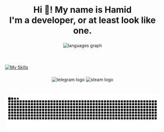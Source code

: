 <br clear="both">

<h1 align="center">Hi 👋! My name is Hamid<br>I'm a developer, or at least look like one.</h1>

###

<div align="center">
  <img src="https://github-readme-stats.vercel.app/api/top-langs?username=Kene33&locale=en&hide_title=true&layout=compact&card_width=320&langs_count=8&theme=dracula&hide_border=true" height="210" alt="languages graph" />
</div>

###

<br clear="both">

[![My Skills](https://skillicons.dev/icons?i=py,c,html,css,linux,redis,sqlite,ruby,docker,git)](https://skillicons.dev)

###

<div align="center">
  <img src="https://img.shields.io/static/v1?message=Telegram&logo=telegram&label=&color=2CA5E0&logoColor=white&labelColor=&style=for-the-badge" height="35" alt="telegram logo"  />
  <img src="https://img.shields.io/badge/Arch%20Linux-1793D1?logo=arch-linux&logoColor=fff&style=for-the-badge" height=29 alt="steam logo"">
</div>

###

<br clear="both">

<img src="https://raw.githubusercontent.com/Kene33/Kene33/output/snake.svg" alt="Snake animation" />

